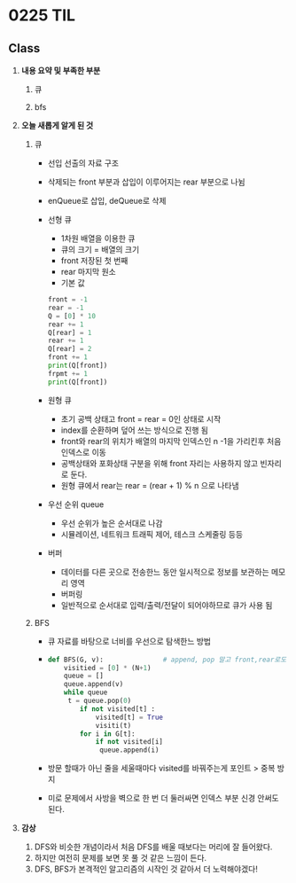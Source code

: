 # 0225 TIL

## Class

 1. **내용 요약 및 부족한 부분**

    1. 큐

    1. bfs

 2. **오늘 새롭게 알게 된 것**

    1. 큐

       * 선입 선출의 자료 구조
    
       * 삭제되는 front 부분과 삽입이 이루어지는 rear 부분으로 나뉨
       
       * enQueue로 삽입, deQueue로 삭제
       
       * 선형 큐
       
         * 1차원 배열을 이용한 큐
         * 큐의 크기 = 배열의 크기
         * front 저장된 첫 번째
         * rear 마지막 원소
         * 기본 값
       
         ```python
         front = -1
         rear = -1
         Q = [0] * 10
         rear += 1
         Q[rear] = 1
         rear += 1
         Q[rear] = 2
         front += 1
         print(Q[front])
         frpmt += 1
         print(Q[front])
         
         ```
       
       * 원형 큐
       
         * 초기 공백 상태고 front = rear = 0인 상태로 시작
         * index를 순환하며 덮어 쓰는 방식으로 진행 됨
         * front와 rear의 위치가 배열의 마지막 인덱스인 n -1을 가리킨후 처음 인덱스로 이동
         * 공백상태와 포화상태 구분을 위해 front 자리는 사용하지 않고 빈자리로 둔다.
         * 원형 큐에서 rear는 rear = (rear + 1) % n 으로 나타냄
       
       * 우선 순위 queue 
       
         * 우선 순위가 높은 순서대로 나감
         * 시뮬레이션, 네트워크 트래픽 제어, 테스크 스케줄링 등등
       
       * 버퍼
       
         * 데이터를 다른 곳으로 전송한느 동안 일시적으로 정보를 보관하는 메모리 영역
         * 버퍼링
         * 일반적으로 순서대로 입력/출력/전달이 되어야하므로 큐가 사용 됨
       
    2. BFS
    
         * 큐 자료를 바탕으로 너비를 우선으로 탐색한느 방법
    
         * ```python
           def BFS(G, v):				# append, pop 말고 front,rear로도 가능함
               visitied = [0] * (N+1)
               queue = []
               queue.append(v)
               while queue
               	t = queue.pop(0)
                   if not visited[t] :
                       visited[t] = True
                       visiti(t)
                   for i in G[t]:
                       if not visited[i]
                       	queue.append(i)
           
           ```
           
         * 방문 할때가 아닌 줄을 세울때마다 visited를 바꿔주는게 포인트 > 중복 방지
    
         * 미로 문제에서 사방을 벽으로 한 번 더 둘러싸면 인덱스 부분 신경 안써도 된다.
    
         
    
 3. **감상**

     1. DFS와 비슷한 개념이라서 처음 DFS를 배울 때보다는 머리에 잘 들어왔다.
     1. 하지만 여전히 문제를 보면 못 풀 것 같은 느낌이 든다.
     1. DFS, BFS가 본격적인 알고리즘의 시작인 것 같아서 더 노력해야겠다!

